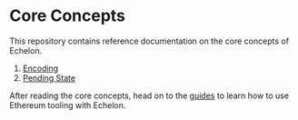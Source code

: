 <!--
order: false
parent:
  order: 4
-->

# Core Concepts

This repository contains reference documentation on the core concepts of Echelon.

1. [Encoding](./encoding.md)
2. [Pending State](./pending_state.md)

After reading the core concepts, head on to the [guides](../guides/README.md) to learn how to use Ethereum tooling with Echelon.
